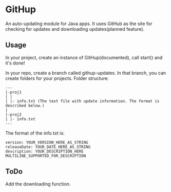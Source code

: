 GitHup
======

An auto-updating module for Java apps.
It uses GitHub as the site for checking for updates and downloading updates(planned feature).

Usage
------

In your project, create an instance of GitHup(documented), call start() and it's done!

In your repo, create a branch called githup-updates. In that branch, you can create folders for your projects.
Folder structure:

    ---
    |-proj1
    | |
    | |- info.txt (The text file with update information. The format is described below.)
    |
    |-proj2
    | |- info.txt
    ---

The format of the info.txt is:

    version: YOUR_VERSION_HERE_AS_STRING
    releaseDate: YOUR_DATE_HERE_AS_STRING
    description: YOUR_DESCRIPTION_HERE
    MULTILINE_SUPPORTED_FOR_DESCRIPTION

ToDo
------
Add the downloading function.
